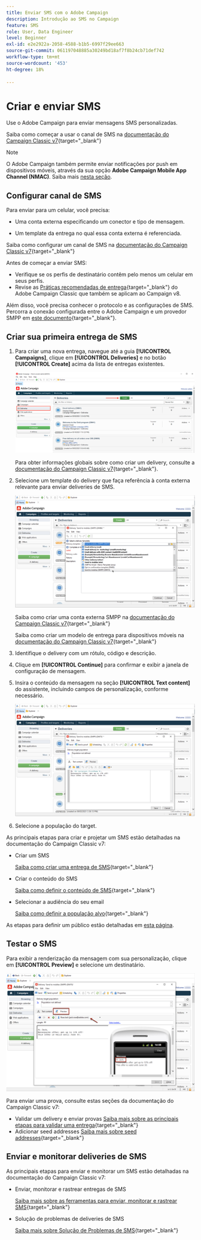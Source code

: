 ```yaml
---
title: Enviar SMS com o Adobe Campaign
description: Introdução ao SMS no Campaign
feature: SMS
role: User, Data Engineer
level: Beginner
exl-id: e2e2922a-2058-4588-b1b5-6997f29ee663
source-git-commit: 061197048885a30249bd18af7f8b24cb71def742
workflow-type: tm+mt
source-wordcount: '453'
ht-degree: 18%

---
```


# Criar e enviar SMS

Use o Adobe Campaign para enviar mensagens SMS personalizadas.

Saiba como começar a usar o canal de SMS na [documentação do Campaign Classic v7](https://experienceleague.adobe.com/docs/campaign-classic/using/sending-messages/sending-messages-on-mobiles/sms-channel.html){target="_blank"}

>[!NOTE]
>
>O Adobe Campaign também permite enviar notificações por push em dispositivos móveis, através da sua opção **Adobe Campaign Mobile App Channel (NMAC)**. Saiba mais [nesta seção](push.md).

## Configurar canal de SMS

Para enviar para um celular, você precisa:

* Uma conta externa especificando um conector e tipo de mensagem.

* Um template da entrega no qual essa conta externa é referenciada.

Saiba como configurar um canal de SMS na [documentação do Campaign Classic v7](https://experienceleague.adobe.com/docs/campaign-classic/using/sending-messages/sending-messages-on-mobiles/sms-set-up.html#sending-messages){target="_blank"}

Antes de começar a enviar SMS:

* Verifique se os perfis de destinatário contêm pelo menos um celular em seus perfis.
* Revise as [Práticas recomendadas de entrega](https://experienceleague.adobe.com/docs/campaign-classic/using/sending-messages/key-steps-when-creating-a-delivery/delivery-bestpractices/delivery-best-practices.html?lang=pt-BR#sending-messages){target="_blank"} do Adobe Campaign Classic que também se aplicam ao Campaign v8.

Além disso, você precisa conhecer o protocolo e as configurações de SMS. Percorra a conexão configurada entre o Adobe Campaign e um provedor SMPP em [este documento](https://experienceleague.adobe.com/docs/campaign-classic/using/sending-messages/sending-messages-on-mobiles/sms-protocol.html#sending-messages){target="_blank"}.

## Criar sua primeira entrega de SMS

1. Para criar uma nova entrega, navegue até a guia **[!UICONTROL Campaigns]**, clique em **[!UICONTROL Deliveries]** e no botão **[!UICONTROL Create]** acima da lista de entregas existentes.

   ![](assets/delivery_step_1.png)

   Para obter informações globais sobre como criar um delivery, consulte a [documentação do Campaign Classic v7](https://experienceleague.adobe.com/docs/campaign-classic/using/sending-messages/key-steps-when-creating-a-delivery/steps-about-delivery-creation-steps.html#sending-messages){target="_blank"}.

1. Selecione um template do delivery que faça referência à conta externa relevante para enviar deliveries de SMS.

   ![](assets/sms-template-list.png)

   Saiba como criar uma conta externa SMPP na [documentação do Campaign Classic v7](https://experienceleague.adobe.com/docs/campaign-classic/using/sending-messages/sending-messages-on-mobiles/sms-set-up.html#creating-an-smpp-external-account){target="_blank"}

   Saiba como criar um modelo de entrega para dispositivos móveis na [documentação do Campaign Classic v7](https://experienceleague.adobe.com/docs/campaign-classic/using/sending-messages/sending-messages-on-mobiles/sms-set-up.html#changing-the-delivery-template){target="_blank"}

1. Identifique o delivery com um rótulo, código e descrição.

1. Clique em **[!UICONTROL Continue]** para confirmar e exibir a janela de configuração de mensagem.

1. Insira o conteúdo da mensagem na seção **[!UICONTROL Text content]** do assistente, incluindo campos de personalização, conforme necessário.

   ![](assets/sms-content.png)

1. Selecione a população do target.

As principais etapas para criar e projetar um SMS estão detalhadas na documentação do Campaign Classic v7:

* Criar um SMS

  [Saiba como criar uma entrega de SMS](https://experienceleague.adobe.com/docs/campaign-classic/using/sending-messages/sending-messages-on-mobiles/sms-create.html#sending-messages){target="_blank"}

* Criar o conteúdo do SMS

  [Saiba como definir o conteúdo de SMS](https://experienceleague.adobe.com/docs/campaign-classic/using/sending-messages/sending-messages-on-mobiles/sms-create.html#defining-the-sms-content){target="_blank"}

* Selecionar a audiência do seu email

  [Saiba como definir a população alvo](https://experienceleague.adobe.com/docs/campaign-classic/using/sending-messages/key-steps-when-creating-a-delivery/steps-defining-the-target-population.html){target="_blank"}

As etapas para definir um público estão detalhadas em [esta página](../start/audiences.md).

## Testar o SMS

Para exibir a renderização da mensagem com sua personalização, clique em **[!UICONTROL Preview]** e selecione um destinatário.

![](assets/sms-preview.png)

Para enviar uma prova, consulte estas seções da documentação do Campaign Classic v7:

* Validar um delivery e enviar provas
  [Saiba mais sobre as principais etapas para validar uma entrega](https://experienceleague.adobe.com/docs/campaign-classic/using/sending-messages/key-steps-when-creating-a-delivery/steps-validating-the-delivery.html?lang=pt-BR){target="_blank"}
* Adicionar seed addresses
  [Saiba mais sobre seed addresses](https://experienceleague.adobe.com/docs/campaign-classic/using/sending-messages/using-seed-addresses/about-seed-addresses.html){target="_blank"}

## Enviar e monitorar deliveries de SMS

As principais etapas para enviar e monitorar um SMS estão detalhadas na documentação do Campaign Classic v7:

* Enviar, monitorar e rastrear entregas de SMS

  [Saiba mais sobre as ferramentas para enviar, monitorar e rastrear SMS](https://experienceleague.adobe.com/docs/campaign-classic/using/sending-messages/sending-messages-on-mobiles/sms-send.html#sending-messages){target="_blank"}

* Solução de problemas de deliveries de SMS

  [Saiba mais sobre Solução de Problemas de SMS](https://experienceleague.adobe.com/docs/campaign-classic/using/sending-messages/sending-messages-on-mobiles/troubleshooting-sms.html#sending-messages){target="_blank"}
